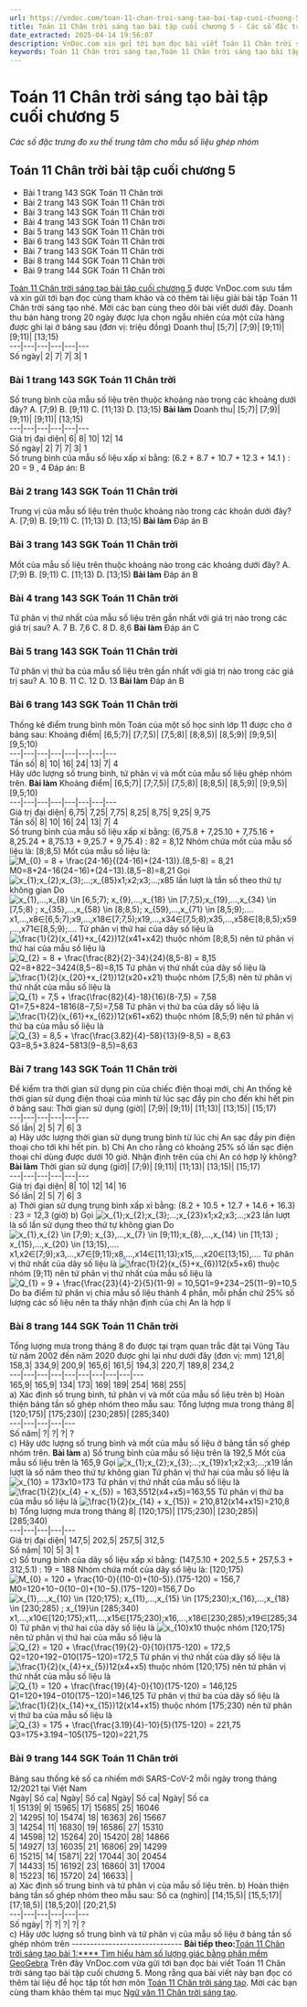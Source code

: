 ```yaml
---
url: https://vndoc.com/toan-11-chan-troi-sang-tao-bai-tap-cuoi-chuong-5-301943
title: Toán 11 Chân trời sáng tạo bài tập cuối chương 5 - Các số đặc trưng đo xu thế trung tâm cho mẫu số liệu ghép nhóm - VnDoc.com
date_extracted: 2025-04-14 19:56:07
description: VnDoc.com xin gửi tới bạn đọc bài viết Toán 11 Chân trời sáng tạo bài tập cuối chương 5. Mời các bạn cùng tham khảo chi tiết.
keywords: Toán 11 Chân trời sáng tạo,Toán 11 Chân trời sáng tạo bài tập cuối chương 5,Toán lớp 11 Chân trời sáng tạo,bài tập toán 11 Chân trời sáng tạo,giải sgk toán 11 Chân trời sáng tạo,giải toán 11 Chân trời sáng tạo,toán 11 ctst,toán 11 chân trời,toán 11,giải toán 11 Chân trời sáng tạo bài tập cuối chương 5Toán 11 Chân trời sáng tạo bài tập cuối chương 5,bài tập cuối chương 5,Các số đặc trưng đo xu thế trung tâm cho mẫu số liệu ghép nhóm
---
```


# Toán 11 Chân trời sáng tạo bài tập cuối chương 5
 _Các số đặc trưng đo xu thế trung tâm cho mẫu số liệu ghép nhóm_
## Toán 11 Chân trời bài tập cuối chương 5
  * Bài 1 trang 143 SGK Toán 11 Chân trời
  * Bài 2 trang 143 SGK Toán 11 Chân trời
  * Bài 3 trang 143 SGK Toán 11 Chân trời
  * Bài 4 trang 143 SGK Toán 11 Chân trời
  * Bài 5 trang 143 SGK Toán 11 Chân trời
  * Bài 6 trang 143 SGK Toán 11 Chân trời
  * Bài 7 trang 143 SGK Toán 11 Chân trời
  * Bài 8 trang 144 SGK Toán 11 Chân trời
  * Bài 9 trang 144 SGK Toán 11 Chân trời

[Toán 11 Chân trời sáng tạo bài tập cuối chương 5](<https://vndoc.com/toan-11-chan-troi-sang-tao-bai-tap-cuoi-chuong-5-301943>) được VnDoc.com sưu tầm và xin gửi tới bạn đọc cùng tham khảo và có thêm tài liệu giải bài tập Toán 11 Chân trời sáng tạo nhé. Mời các bạn cùng theo dõi bài viết dưới đây.
Doanh thu bán hàng trong 20 ngày được lựa chọn ngẫu nhiên của một cửa hàng được ghi lại ở bảng sau \(đơn vị: triệu đồng\)
Doanh thu| \[5;7\)| \[7;9\)| \[9;11\)| \[9;11\)| \[13;15\)  
---|---|---|---|---|---  
Số ngày| 2| 7| 7| 3| 1  
### Bài 1 trang 143 SGK Toán 11 Chân trời
Số trung bình của mẫu số liệu trên thuộc khoảng nào trong các khoảng dưới đây?
A. \[7;9\)
B. \[9;11\)
C. \[11;13\)
D. \[13;15\)
**Bài làm**
Doanh thu| \[5;7\)| \[7;9\)| \[9;11\)| \[9;11\)| \[13;15\)  
---|---|---|---|---|---  
Giá trị đại diện| 6| 8| 10| 12| 14  
Số ngày| 2| 7| 7| 3| 1  
Số trung bình của mẫu số liệu xấp xỉ bằng:
\(6.2 + 8.7 + 10.7 + 12.3 + 14.1 \) : 20 = 9 , 4
Đáp án: B
### Bài 2 trang 143 SGK Toán 11 Chân trời
Trung vị của mẫu số liệu trên thuộc khoảng nào trong các khoản dưới đây?
A. \[7;9\)
B. \[9;11\)
C. \[11;13\)
D. \[13;15\)
**Bài làm**
Đáp án B
### Bài 3 trang 143 SGK Toán 11 Chân trời
Mốt của mẫu số liệu trên thuộc khoảng nào trong các khoảng dưới đây?
A. \[7;9\)
B. \[9;11\)
C. \[11;13\)
D. \[13;15\)
**Bài làm**
Đáp án B
### Bài 4 trang 143 SGK Toán 11 Chân trời
Tứ phân vị thứ nhất của mẫu số liệu trên gần nhất với giá trị nào trong các giá trị sau?
A. 7
B. 7,6
C. 8
D. 8,6
**Bài làm**
Đáp án C
### Bài 5 trang 143 SGK Toán 11 Chân trời
Tứ phân vị thứ ba của mẫu số liệu trên gần nhất với giá trị nào trong các giá trị sau?
A. 10
B. 11
C. 12
D. 13
**Bài làm**
Đáp án B
### Bài 6 trang 143 SGK Toán 11 Chân trời
Thống kê điểm trung bình môn Toán của một số học sinh lớp 11 được cho ở bảng sau:
Khoảng điểm| \[6,5;7\)| \[7;7,5\)| \[7,5;8\)| \[8;8,5\)| \[8,5;9\)| \[9;9,5\)| \[9,5;10\)  
---|---|---|---|---|---|---|---  
Tần số| 8| 10| 16| 24| 13| 7| 4  
Hãy ước lượng số trung bình, tứ phân vị và mốt của mẫu số liệu ghép nhóm trên.
**Bài làm**
Khoảng điểm| \[6,5;7\)| \[7;7,5\)| \[7,5;8\)| \[8;8,5\)| \[8,5;9\)| \[9;9,5\)| \[9,5;10\)  
---|---|---|---|---|---|---|---  
Giá trị đại diện| 6,75| 7,25| 7,75| 8,25| 8,75| 9,25| 9,75  
Tần số| 8| 10| 16| 24| 13| 7| 4  
Số trung bình của mẫu số liệu xấp xỉ bằng:
\(6,75.8 + 7,25.10 + 7,75.16 + 8,25.24 + 8,75.13 + 9,25.7 + 9,75.4\) : 82 = 8,12
Nhóm chứa mốt của mẫu số liệu là: \[8;8,5\)
Mốt của mẫu số liệu là:
![M_{0} = 8 + \\frac{24-16}{\(24-16\)+\(24-13\)}.\(8,5-8\) = 8,21](https://i.vdoc.vn/data/image/blank.png)M0=8+24−16\(24−16\)+\(24−13\).\(8,5−8\)=8,21
Gọi ![x_{1};x_{2};x_{3};...;x_{85}](https://i.vdoc.vn/data/image/blank.png)x1;x2;x3;...;x85 lần lượt là tần số theo thứ tự không gian
Do ![x_{1},...,x_{8} \\in \[6,5;7\); x_{9},...,x_{18} \\in \[7;7,5\);x_{19},...,x_{34} \\in \[7,5;8\) ; x_{35},...,x_{58} \\in \[8;8,5\); x_{59},...,x_{71} \\in \[8,5;9\);....](https://i.vdoc.vn/data/image/blank.png)x1,...,x8∈\[6,5;7\);x9,...,x18∈\[7;7,5\);x19,...,x34∈\[7,5;8\);x35,...,x58∈\[8;8,5\);x59,...,x71∈\[8,5;9\);....
Tứ phân vị thứ hai của dãy số liệu là ![\\frac{1}{2}\(x_{41}+x_{42}\)](https://i.vdoc.vn/data/image/blank.png)12\(x41+x42\) thuộc nhóm \[8;8,5\) nên tứ phân vị thứ hai của mẫu số liệu là ![Q_{2} = 8 + \\frac{\\frac{82}{2}-34}{24}\(8,5-8\) = 8,15](https://i.vdoc.vn/data/image/blank.png)Q2=8+822−3424\(8,5−8\)=8,15
Tứ phân vị thứ nhất của dãy số liệu là ![\\frac{1}{2}\(x_{20}+x_{21}\)](https://i.vdoc.vn/data/image/blank.png)12\(x20+x21\) thuộc nhóm \[7,5;8\) nên tứ phân vị thứ nhất của mẫu số liệu là ![Q_{1} = 7,5 + \\frac{\\frac{82}{4}-18}{16}\(8-7,5\) = 7,58](https://i.vdoc.vn/data/image/blank.png)Q1=7,5+824−1816\(8−7,5\)=7,58
Tứ phân vị thứ ba của dãy số liệu là ![\\frac{1}{2}\(x_{61}+x_{62}\)](https://i.vdoc.vn/data/image/blank.png)12\(x61+x62\) thuộc nhóm \[8,5;9\) nên tứ phân vị thứ ba của mẫu số liệu là ![Q_{3} = 8,5 + \\frac{\\frac{3.82}{4}-58}{13}\(9-8,5\) = 8,63](https://i.vdoc.vn/data/image/blank.png)Q3=8,5+3.824−5813\(9−8,5\)=8,63
### Bài 7 trang 143 SGK Toán 11 Chân trời
Để kiểm tra thời gian sử dụng pin của chiếc điện thoại mới, chị An thống kê thời gian sử dụng điện thoại của mình từ lúc sạc đầy pin cho đến khi hết pin ở bảng sau:
Thời gian sử dụng \(giờ\)| \[7;9\)| \[9;11\)| \[11;13\)| \[13;15\)| \[15;17\)  
---|---|---|---|---|---  
Số lần| 2| 5| 7| 6| 3  
a\) Hãy ước lượng thời gian sử dụng trung bình từ lúc chị An sạc đầy pin điện thoại cho tới khi hết pin.
b\) Chị An cho rằng có khoảng 25% số lần sạc điện thoại chỉ dùng được dưới 10 giờ. Nhận định trên của chị An có hợp lý không?
**Bài làm**
Thời gian sử dụng \(giờ\)| \[7;9\)| \[9;11\)| \[11;13\)| \[13;15\)| \[15;17\)  
---|---|---|---|---|---  
Giá trị đại diện| 8| 10| 12| 14| 16  
Số lần| 2| 5| 7| 6| 3  
a\) Thời gian sử dụng trung bình xấp xỉ bằng:
\(8.2 + 10.5 + 12.7 + 14.6 + 16.3\) : 23 = 12,3 \(giờ\)
b\) Gọi ![x_{1};x_{2};x_{3};...;x_{23}](https://i.vdoc.vn/data/image/blank.png)x1;x2;x3;...;x23 lần lượt là số lần sử dụng theo thứ tự không gian
Do ![x_{1},x_{2} \\in \[7;9\); x_{3},...,x_{7} \\in \[9;11\);x_{8},...,x_{14} \\in \[11;13\) ; x_{15},...,x_{20} \\in \[13;15\),....](https://i.vdoc.vn/data/image/blank.png)x1,x2∈\[7;9\);x3,...,x7∈\[9;11\);x8,...,x14∈\[11;13\);x15,...,x20∈\[13;15\),....
Tứ phân vị thứ nhất của dãy số liệu là ![\\frac{1}{2}\(x_{5}+x_{6}\)](https://i.vdoc.vn/data/image/blank.png)12\(x5+x6\) thuộc nhóm \[9;11\) nên tứ phân vị thứ nhất của mẫu số liệu là ![Q_{1} = 9 + \\frac{\\frac{23}{4}-2}{5}\(11-9\) = 10,5](https://i.vdoc.vn/data/image/blank.png)Q1=9+234−25\(11−9\)=10,5
Do ba điểm tứ phân vị chia mẫu số liệu thành 4 phần, mỗi phần chứ 25% số lượng các số liệu nên ta thấy nhận định của chị An là hợp lí
### Bài 8 trang 144 SGK Toán 11 Chân trời
Tổng lượng mưa trong tháng 8 đo được tại trạm quan trắc đặt tại Vũng Tàu từ năm 2002 đến năm 2020 được ghi lại như dưới đây \(đơn vị: mm\)
121,8| 158,3| 334,9| 200,9| 165,6| 161,5| 194,3| 220,7| 189,8| 234,2  
---|---|---|---|---|---|---|---|---|---  
165,9| 165,9| 134| 173| 169| 189| 254| 168| 255|   
a\) Xác định số trung bình, tứ phân vị và mốt của mẫu số liệu trên
b\) Hoàn thiện bảng tần số ghép nhóm theo mẫu sau:
Tổng lượng mưa trong tháng 8| \[120;175\)| \[175;230\)| \[230;285\)| \[285;340\)  
---|---|---|---|---  
Số năm| ?| ?| ?| ?  
c\) Hãy ước lượng số trung bình và mốt của mẫu số liệu ở bảng tần số ghép nhóm trên.
**Bài làm**
a\) Số trung bình của mẫu số liệu trên là 192,5
Mốt của mẫu số liệu trên là 165,9
Gọi ![x_{1};x_{2};x_{3};...;x_{19}](https://i.vdoc.vn/data/image/blank.png)x1;x2;x3;...;x19 lần lượt là số năm theo thứ tự không gian
Tứ phân vị thứ hai của mẫu số liệu là ![x_{10} = 173](https://i.vdoc.vn/data/image/blank.png)x10=173
Tứ phân vị thứ nhất của mẫu số liệu là ![\\frac{1}{2}\(x_{4} + x_{5}\) = 163,55](https://i.vdoc.vn/data/image/blank.png)12\(x4+x5\)=163,55
Tứ phân vị thứ ba của mẫu số liệu là ![\\frac{1}{2}\(x_{14} + x_{15}\) = 210,8](https://i.vdoc.vn/data/image/blank.png)12\(x14+x15\)=210,8
b\)
Tổng lượng mưa trong tháng 8| \[120;175\)| \[175;230\)| \[230;285\)| \[285;340\)  
---|---|---|---|---  
Giá trị đại diện| 147,5| 202,5| 257,5| 312,5  
Số năm| 10| 5| 3| 1  
c\) Số trung bình của dãy số liệu xấp xỉ bằng:
\(147,5.10 + 202,5.5 + 257,5.3 + 312,5.1\) : 19 = 188
Nhóm chứa mốt của dãy số liệu là: \[120;175\)
![M_{0} = 120 + \\frac{10-0}{\(10-0\)+\(10-5\)}.\(175-120\) = 156,7](https://i.vdoc.vn/data/image/blank.png)M0=120+10−0\(10−0\)+\(10−5\).\(175−120\)=156,7
Do ![x_{1},...,x_{10} \\in \[120;175\); x_{11},...,x_{15} \\in \[175;230\);x_{16},...,x_{18} \\in \[230;285\) ; x_{19}\\in \[285;340\)](https://i.vdoc.vn/data/image/blank.png)x1,...,x10∈\[120;175\);x11,...,x15∈\[175;230\);x16,...,x18∈\[230;285\);x19∈\[285;340\)
Tứ phân vị thứ hai của dãy số liệu là ![x_{10}](https://i.vdoc.vn/data/image/blank.png)x10 thuộc nhóm \[120;175\) nên tứ phân vị thứ hai của mẫu số liệu là ![Q_{2} = 120 + \\frac{\\frac{19}{2}-0}{10}\(175-120\) = 172,5](https://i.vdoc.vn/data/image/blank.png)Q2=120+192−010\(175−120\)=172,5
Tứ phân vị thứ nhất của dãy số liệu là ![\\frac{1}{2}\(x_{4}+x_{5}\)](https://i.vdoc.vn/data/image/blank.png)12\(x4+x5\) thuộc nhóm \[120;175\) nên tứ phân vị thứ nhất của mẫu số liệu là ![Q_{1} = 120 + \\frac{\\frac{19}{4}-0}{10}\(175-120\) = 146,125](https://i.vdoc.vn/data/image/blank.png)Q1=120+194−010\(175−120\)=146,125
Tứ phân vị thứ ba của dãy số liệu là ![\\frac{1}{2}\(x_{14}+x_{15}\)](https://i.vdoc.vn/data/image/blank.png)12\(x14+x15\) thuộc nhóm \[175;230\) nên tứ phân vị thứ ba của mẫu số liệu là ![Q_{3} = 175 + \\frac{\\frac{3.19}{4}-10}{5}\(175-120\) = 221,75](https://i.vdoc.vn/data/image/blank.png)Q3=175+3.194−105\(175−120\)=221,75
### Bài 9 trang 144 SGK Toán 11 Chân trời
Bảng sau thống kê số ca nhiếm mới SARS-CoV-2 mỗi ngày trong tháng 12/2021 tại Việt Nam  
Ngày| Số ca| Ngày| Số ca| Ngày| Số ca| Ngày| Số ca  
1| 15139| 9| 15965| 17| 15685| 25| 16046  
2| 14295| 10| 15474| 18| 16363| 26| 15667  
3| 14254| 11| 16830| 19| 16586| 27| 15310  
4| 14598| 12| 15264| 20| 15420| 28| 14866  
5| 14927| 13| 16035| 21| 16806| 29| 14299  
6| 15215| 14| 15871| 22| 17044| 30| 20454  
7| 14433| 15| 16192| 23| 16860| 31| 17004  
8| 15223| 16| 15720| 24| 16633| |   
a\) Xác định số trung bình và tứ phân vị của mẫu số liệu trên.
b\) Hoàn thiện bảng tần số ghép nhóm theo mẫu sau:
Số ca \(nghìn\)| \[14;15,5\)| \[15,5;17\)| \[17;18,5\)| \[18,5;20\)| \[20;21,5\)  
---|---|---|---|---|---  
Số ngày| ?| ?| ?| ?| ?  
c\) Hãy ước lượng số trung bình và tứ phân vị của mẫu số liệu ở bảng tần số ghép nhóm trên
\------------------------------
**Bài tiếp theo:**[Toán 11 Chân trời sáng tạo bài 1:**** Tìm hiểu hàm số lượng giác bằng phần mềm GeoGebra](<https://vndoc.com/toan-11-chan-troi-sang-tao-bai-1-trang-145-301944>)
Trên đây VnDoc.com vừa gửi tới bạn đọc bài viết Toán 11 Chân trời sáng tạo bài tập cuối chương 5. Mong rằng qua bài viết này bạn đọc có thêm tài liệu để học tập tốt hơn môn [Toán 11 Chân trời sáng tạo](<https://vndoc.com/toan-11-chan-troi-sang-tao>). Mời các bạn cùng tham khảo thêm tại mục [Ngữ văn 11 Chân trời sáng tạo](<https://vndoc.com/ngu-van-11-chan-troi-sang-tao>).
